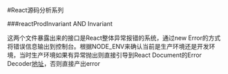 #React源码分析系列

###reactProdInvariant AND Invariant


这两个文件暴露出来的接口是React整体异常报错的系统，通过new Error的方式将错误信息输出到控制台。根据NODE_ENV来确认当前是生产环境还是开发环境，当时生产环境如果有异常抛出则直接引导到React Document的Error Decoder[地址](https://facebook.github.io/react/docs/error-decoder.html?invariant=2)，否则直接产出error